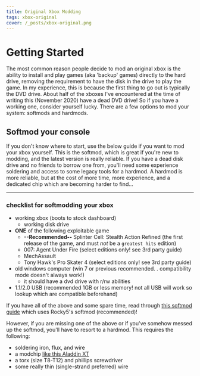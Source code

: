 ```yaml
---
title: Original Xbox Modding
tags: xbox-original
cover: /_posts/xbox-original.png
---
```


# Getting Started
The most common reason people decide to mod an original xbox is the ability to install and play games (aka 'backup' games) directly to the hard drive, removing the requirement to have the disk in the drive to play the game. In my experience, this is because the first thing to go out is typically the DVD drive. About half of the xboxes I've encountered at the time of writing this (November 2020) have a dead DVD drive! So if you have a working one, consider yourself lucky. There are a few options to mod your system: softmods and hardmods. 



## Softmod your console
If you don't know where to start, use the below guide if you want to mod your xbox yourself. This is the softmod, which is great if you're new to modding, and the latest version is really reliable. If you have a dead disk drive and no friends to borrow one from, you'll need some experience soldering and access to some legacy tools for a hardmod. A hardmod is more reliable, but at the cost of more time, more experience, and a dedicated chip which are becoming harder to find... 

---

### checklist for softmodding your xbox
* working xbox (boots to stock dashboard)
  * working disk drive
* **ONE** of the following exploitable game
  * **--Recommended--** Splinter Cell: Stealth Action Refined (the first release of the game, and must *not* be a `greatest hits` edition)
  * 007: Agent Under Fire (select editions only! see 3rd party guide)
  * MechAssault
  * Tony Hawk's Pro Skater 4 (select editions only! see 3rd party guide)
* old windows computer (win 7 or previous recommended. . compatibility mode doesn't always work!) 
  * it should have a dvd drive with r/rw abilities
* 1.1/2.0 USB (recommended 1GB or less memory! not all USB will work so lookup which are compatible beforehand)

If you have all of the above and some spare time, read through [this softmod guide](https://www.se7ensins.com/forums/threads/how-to-softmod-the-original-xbox-rocky5-2020.1771412/) which uses Rocky5's softmod (recommended)!

However, if you are missing one of the above or if you've somehow messed up the softmod, you'll have to resort to a hardmod. This requires the following:
* soldering iron, flux, and wire
* a modchip [like this Aladdin XT](https://www.amazon.com/Ximimark-Readable-Original-Suitable-Generation/dp/B07GWQXP62/ref=sxts_sxwds-bia-wc-p13n1_0?cv_ct_cx=aladdin&dchild=1&keywords=aladdin&pd_rd_i=B07GWQXP62&pd_rd_r=103b578a-aa3b-47fe-bd92-e9b6c0ce5d3b&pd_rd_w=7LxIS&pd_rd_wg=W0Bvn&pf_rd_p=aa27be45-7294-48a8-8c11-546cebd55a37&pf_rd_r=TYCQFE2AVQKRY8SD89HA&psc=1&qid=1602642788&sr=1-1-a14f3e51-9e3d-4cb5-bc68-d89d95c82244)
* a torx (size T8-T12) and phillips screwdriver
* some really thin (single-strand preferred) wire